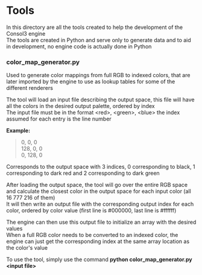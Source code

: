 # Tools
In this directory are all the tools created to help the development of the Consol3 engine  
The tools are created in Python and serve only to generate data and to aid in development, no engine code is actually done in Python

### color_map_generator.py
Used to generate color mappings from full RGB to indexed colors, that are later imported by the engine to use as lookup tables for some of the different renderers  

The tool will load an input file describing the output space, this file will have all the colors in the desired output palette, ordered by index  
The input file must be in the format \<red\>, \<green\>, \<blue\> the index assumed for each entry is the line number  

**Example:**  
>0, 0, 0  
>128, 0, 0  
>0, 128, 0  

Corresponds to the output space with 3 indices, 0 corresponding to black, 1 corresponding to dark red and 2 corresponding to dark green  

After loading the output space, the tool will go over the entire RGB space and calculate the closest color in the output space for each input color (all 16 777 216 of them)  
It will then write an output file with the corresponding output index for each color, ordered by color value (first line is #000000, last line is #ffffff)  

The engine can then use this output file to initialize an array with the desired values  
When a full RGB color needs to be converted to an indexed color, the engine can just get the corresponding index at the same array location as the color's value  


To use the tool, simply use the command **python color_map_generator.py \<input file\>**  
